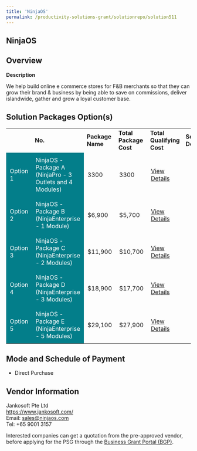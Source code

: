 ```yaml
---
title: 'NinjaOS'
permalink: /productivity-solutions-grant/solutionrepo/solution511
---
```


## NinjaOS

## Overview

**Description**

We help build online e commerce stores for F&B merchants so that they can grow their brand & business by being able to save on commissions, deliver islandwide, gather and grow a loyal customer base.


## Solution Packages Option(s)

<table>
<th>
<td><b>No.</b></td>
<td><b>Package Name</b></td>
<td><b>Total Package Cost</b></td>
<td><b>Total Qualifying Cost</b></td>
<td><b>Solution Details</b></td>
</th>
<tr>
<td style='padding: 10px; background-color: #037E8A; color: #FFFFFF;'>Option 1</td>
<td style='padding: 10px; background-color: #037E8A; color: #FFFFFF;'>NinjaOS - Package A (NinjaPro - 3 Outlets and 4 Modules)</td>
<td style='padding: 10px;'>3300</td>
<td style='padding: 10px;'>3300</td>
<td style='padding: 10px;'><a href='https://www.gobusiness.gov.sg/images/psg/Jankosoft_20200023_Annex_3_20200625144914_Part_1.pdf' target='_blank'>View Details</a></td>
</tr>
<tr>
<td style='padding: 10px; background-color: #037E8A; color: #FFFFFF;'>Option 2</td>
<td style='padding: 10px; background-color: #037E8A; color: #FFFFFF;'>NinjaOS - Package B (NinjaEnterprise - 1 Module)</td>
<td style='padding: 10px;'>$6,900</td>
<td style='padding: 10px;'>$5,700</td>
<td style='padding: 10px;'><a href='https://www.gobusiness.gov.sg/images/psg/Jankosoft_20200023_Annex_3_20200625144914_Part_2.pdf' target='_blank'>View Details</a></td>
</tr>
<tr>
<td style='padding: 10px; background-color: #037E8A; color: #FFFFFF;'>Option 3</td>
<td style='padding: 10px; background-color: #037E8A; color: #FFFFFF;'>NinjaOS - Package C (NinjaEnterprise - 2 Modules)</td>
<td style='padding: 10px;'>$11,900</td>
<td style='padding: 10px;'>$10,700</td>
<td style='padding: 10px;'><a href='https://www.gobusiness.gov.sg/images/psg/Jankosoft_20200023_Annex_3_20200625144914_Part_3.pdf' target='_blank'>View Details</a></td>
</tr>
<tr>
<td style='padding: 10px; background-color: #037E8A; color: #FFFFFF;'>Option 4</td>
<td style='padding: 10px; background-color: #037E8A; color: #FFFFFF;'>NinjaOS - Package D (NinjaEnterprise - 3 Modules)</td>
<td style='padding: 10px;'>$18,900</td>
<td style='padding: 10px;'>$17,700</td>
<td style='padding: 10px;'><a href='https://www.gobusiness.gov.sg/images/psg/Jankosoft_20200023_Annex_3_20200625144914_Part_4.pdf' target='_blank'>View Details</a></td>
</tr>
<tr>
<td style='padding: 10px; background-color: #037E8A; color: #FFFFFF;'>Option 5</td>
<td style='padding: 10px; background-color: #037E8A; color: #FFFFFF;'>NinjaOS - Package E (NinjaEnterprise - 5 Modules)</td>
<td style='padding: 10px;'>$29,100</td>
<td style='padding: 10px;'>$27,900</td>
<td style='padding: 10px;'><a href='https://www.gobusiness.gov.sg/images/psg/Jankosoft_20200023_Annex_3_20200625144914_Part_5.pdf' target='_blank'>View Details</a></td>
</tr>
</table>

## Mode and Schedule of Payment

 - Direct Purchase

## Vendor Information

 Jankosoft Pte Ltd<br>https://www.jankosoft.com/<br>Email: sales@ninjaos.com<br>Tel: +65 9001 3157

Interested companies can get a quotation from the pre-approved vendor, before applying for the PSG through the <a href='https://www.businessgrants.gov.sg/' target='_blank' rel='noopener'>Business Grant Portal (BGP)</a>.

<script src="/jquery/resize-tables.js"></script>
